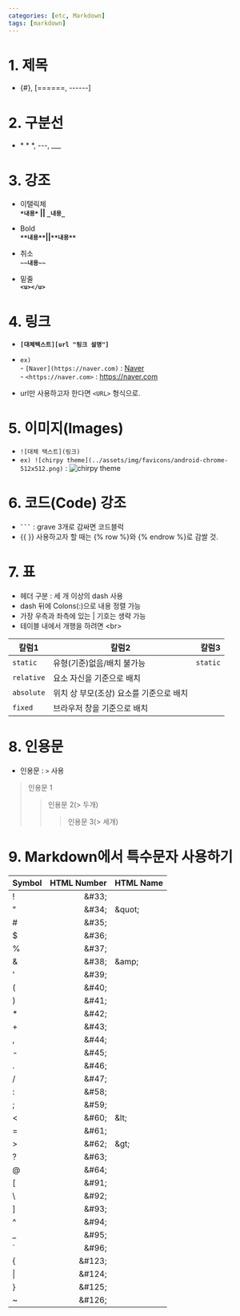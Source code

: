 ```yaml
---
categories: [etc, Markdown]
tags: [markdown]
---
```


# 1. 제목

- {#}, [======, ------]

# 2. 구분선

- \* \* \*, ---, \_\_\_

# 3. 강조

- 이탤릭체<br/>
  **`*내용*` || `_내용_`**

- Bold<br/>
  **`**내용**`||`**내용**`**

- 취소<br/>
  **`~~내용~~`**

- 밑줄<br/>
  **`<u></u>`**

# 4. 링크

- **`[대체텍스트][url "링크 설명"]`**
- `ex) `
  <br/> - `[Naver](https://naver.com)` : [Naver](https://naver.com)
  <br/> - `<https://naver.com>` : <https://naver.com>

- url만 사용하고자 한다면 `<URL>` 형식으로.

# 5. 이미지(Images)

- `![대체 텍스트](링크)`
- `ex) ![chirpy theme](../assets/img/favicons/android-chrome-512x512.png)`
  : ![chirpy theme](../../assets/img/favicons/android-chrome-192x192.png)

# 6. 코드(Code) 강조

- **` ``` `** : grave 3개로 감싸면 코드블럭
- &#123;&#123; &#125;&#125; 사용하고자 할 때는 &#123;&#37; row &#37;&#125;와 &#123;&#37; endrow &#37;&#125;로 감쌀 것.

# 7. 표

- 헤더 구분 : 세 개 이상의 dash 사용
- dash 뒤에 Colons(:)으로 내용 정렬 가능
- 가장 우측과 좌측에 있는 \| 기호는 생략 가능
- 테이블 내에서 개행을 하려면 &lt;br&gt;

| 칼럼1      | 칼럼2                                   |    칼럼3 |
| ---------- | --------------------------------------- | -------: |
| `static`   | 유형(기준)없음/배치 불가능              | `static` |
| `relative` | 요소 자신을 기준으로 배치               |          |
| `absolute` | 위치 상 부모(조상) 요소를 기준으로 배치 |          |
| `fixed`    | 브라우저 창을 기준으로 배치             |          |

# 8. 인용문

- 인용문 : `>` 사용

> 인용문 1
>
> > 인용문 2(> 두개)
> >
> > > 인용문 3(> 세개)

# 9. Markdown에서 특수문자 사용하기

| Symbol |        HTML Number | HTML Name      |
| ------ | -----------------: | -------------- |
| !      |  &#38;&#35;33&#59; |                |
| "      |  &#38;&#35;34&#59; | &#38;quot&#59; |
| #      |  &#38;&#35;35&#59; |                |
| $      |  &#38;&#35;36&#59; |                |
| %      |  &#38;&#35;37&#59; |                |
| &      |  &#38;&#35;38&#59; | &#38;amp&#59;  |
| '      |  &#38;&#35;39&#59; |                |
| (      |  &#38;&#35;40&#59; |                |
| )      |  &#38;&#35;41&#59; |                |
| \*     |  &#38;&#35;42&#59; |                |
| +      |  &#38;&#35;43&#59; |                |
| ,      |  &#38;&#35;44&#59; |                |
| -      |  &#38;&#35;45&#59; |                |
| .      |  &#38;&#35;46&#59; |                |
| /      |  &#38;&#35;47&#59; |                |
| :      |  &#38;&#35;58&#59; |                |
| ;      |  &#38;&#35;59&#59; |                |
| <      |  &#38;&#35;60&#59; | &#38;lt&#59;   |
| =      |  &#38;&#35;61&#59; |                |
| >      |  &#38;&#35;62&#59; | &#38;gt&#59;   |
| ?      |  &#38;&#35;63&#59; |                |
| @      |  &#38;&#35;64&#59; |                |
| [      |  &#38;&#35;91&#59; |                |
| \      |  &#38;&#35;92&#59; |
| ]      |  &#38;&#35;93&#59; |                |
| ^      |  &#38;&#35;94&#59; |                |
| \_     |  &#38;&#35;95&#59; |                |
| `      |  &#38;&#35;96&#59; |                |
| {      | &#38;&#35;123&#59; |                |
| \|     | &#38;&#35;124&#59; |                |
| }      | &#38;&#35;125&#59; |                |
| ~      | &#38;&#35;126&#59; |                |
